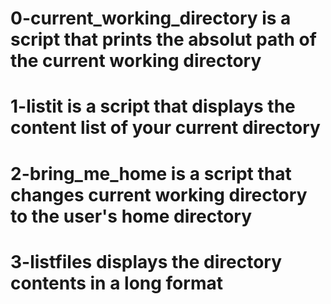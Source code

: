 # 0-current_working_directory is a script that prints the absolut path of the current working directory
# 1-listit is a script that displays the content list of your current directory
# 2-bring_me_home is a script that changes current working directory to the user's home directory
# 3-listfiles displays the directory contents in a long format
